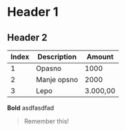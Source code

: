 # Header 1

## Header 2




Index | Description | Amount
------|-------------|---------
1     | Opasno      | 1000
2     | Manje opsno | 2000
3     | Lepo        | 3.000,00

**Bold** asdfasdfad

> Remember this!

